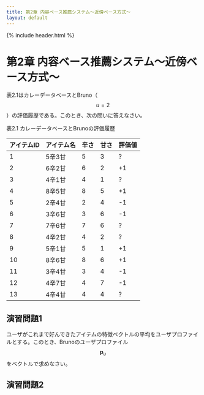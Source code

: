 ```yaml
---
title: 第2章 内容ベース推薦システム～近傍ベース方式～
layout: default
---
```


{% include header.html %}

# 第2章 内容ベース推薦システム～近傍ベース方式～

表2.1はカレーデータベースとBruno（$$u = 2$$）の評価履歴である。このとき、次の問いに答えなさい。

表2.1 カレーデータベースとBrunoの評価履歴

| アイテムID | アイテム名 | 辛さ | 甘さ | 評価値 |
| ---------- | ---------- | ---- | ---- | ------ |
| 1 | 5辛3甘 | 5 | 3 | ? |
| 2 | 6辛2甘 | 6 | 2 | +1 |
| 3 | 4辛1甘 | 4 | 1 | ? |
| 4 | 8辛5甘 | 8 | 5 | +1 |
| 5 | 2辛4甘 | 2 | 4 | -1 |
| 6 | 3辛6甘 | 3 | 6 | -1 |
| 7 | 7辛6甘 | 7 | 6 | ? |
| 8 | 4辛2甘 | 4 | 2 | ? |
| 9 | 5辛1甘 | 5 | 1 | +1 |
| 10 | 8辛6甘 | 8 | 6 | +1 |
| 11 | 3辛4甘 | 3 | 4 | -1 |
| 12 | 4辛7甘 | 4 | 7 | -1 |
| 13 | 4辛4甘 | 4 | 4 | ? |

## 演習問題1
ユーザがこれまで好んできたアイテムの特徴ベクトルの平均をユーザプロファイルとする。このとき、Brunoのユーザプロファイル$$\boldsymbol{p}_{u}$$をベクトルで求めなさい。

## 演習問題2

